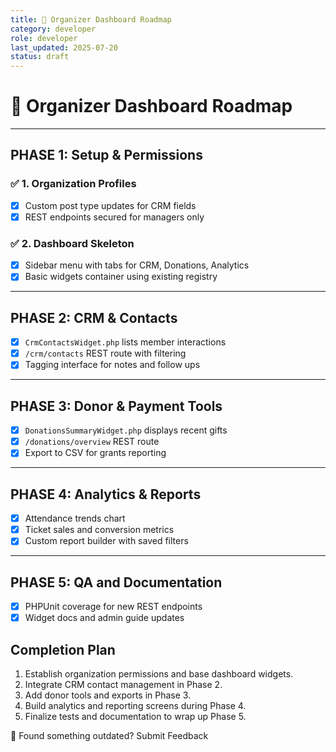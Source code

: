 ```yaml
---
title: 🧭 Organizer Dashboard Roadmap
category: developer
role: developer
last_updated: 2025-07-20
status: draft
---
```

# 🧭 Organizer Dashboard Roadmap

---

## PHASE 1: Setup & Permissions

### ✅ 1. Organization Profiles
 - [x] Custom post type updates for CRM fields
 - [x] REST endpoints secured for managers only

### ✅ 2. Dashboard Skeleton
 - [x] Sidebar menu with tabs for CRM, Donations, Analytics
 - [x] Basic widgets container using existing registry

---

## PHASE 2: CRM & Contacts
 - [x] `CrmContactsWidget.php` lists member interactions
 - [x] `/crm/contacts` REST route with filtering
 - [x] Tagging interface for notes and follow ups

---

## PHASE 3: Donor & Payment Tools
 - [x] `DonationsSummaryWidget.php` displays recent gifts
 - [x] `/donations/overview` REST route
 - [x] Export to CSV for grants reporting

---

## PHASE 4: Analytics & Reports
 - [x] Attendance trends chart
 - [x] Ticket sales and conversion metrics
 - [x] Custom report builder with saved filters

---

## PHASE 5: QA and Documentation
 - [x] PHPUnit coverage for new REST endpoints
 - [x] Widget docs and admin guide updates

## Completion Plan

1. Establish organization permissions and base dashboard widgets.
2. Integrate CRM contact management in Phase 2.
3. Add donor tools and exports in Phase 3.
4. Build analytics and reporting screens during Phase 4.
5. Finalize tests and documentation to wrap up Phase 5.

💬 Found something outdated? Submit Feedback
